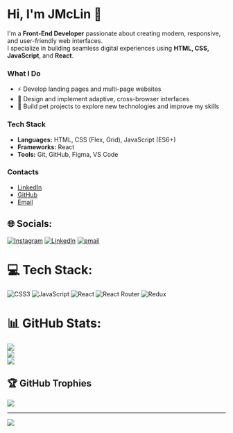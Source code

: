 # Hi, I'm JMcLin 👋

I'm a **Front-End Developer** passionate about creating modern, responsive, and user-friendly web interfaces.  
I specialize in building seamless digital experiences using **HTML, CSS, JavaScript**, and **React**.

### What I Do
- ⚡ Develop landing pages and multi-page websites  
- 🎨 Design and implement adaptive, cross-browser interfaces  
- 🚀 Build pet projects to explore new technologies and improve my skills  

### Tech Stack
- **Languages:** HTML, CSS (Flex, Grid), JavaScript (ES6+)  
- **Frameworks:** React  
- **Tools:** Git, GitHub, Figma, VS Code  

### Contacts
- [LinkedIn](https://www.linkedin.com/in/mclinty/)  
- [GitHub](https://github.com/hellstumy)  
- [Email](mailto:e.one1604w@gmail.com)

## 🌐 Socials:
[![Instagram](https://img.shields.io/badge/Instagram-%23E4405F.svg?logo=Instagram&logoColor=white)](https://instagram.com/jmclin) [![LinkedIn](https://img.shields.io/badge/LinkedIn-%230077B5.svg?logo=linkedin&logoColor=white)](https://linkedin.com/in/mclinty) [![email](https://img.shields.io/badge/Email-D14836?logo=gmail&logoColor=white)](mailto:e.one1604w@gmail.com) 

# 💻 Tech Stack:
![CSS3](https://img.shields.io/badge/css3-%231572B6.svg?style=for-the-badge&logo=css3&logoColor=white) ![JavaScript](https://img.shields.io/badge/javascript-%23323330.svg?style=for-the-badge&logo=javascript&logoColor=%23F7DF1E) ![React](https://img.shields.io/badge/react-%2320232a.svg?style=for-the-badge&logo=react&logoColor=%2361DAFB) ![React Router](https://img.shields.io/badge/React_Router-CA4245?style=for-the-badge&logo=react-router&logoColor=white) ![Redux](https://img.shields.io/badge/redux-%23593d88.svg?style=for-the-badge&logo=redux&logoColor=white)
# 📊 GitHub Stats:
![](https://github-readme-stats.vercel.app/api?username=hellstumy&theme=dark&hide_border=false&include_all_commits=true&count_private=true)<br/>
![](https://nirzak-streak-stats.vercel.app/?user=hellstumy&theme=dark&hide_border=false)<br/>
![](https://github-readme-stats.vercel.app/api/top-langs/?username=hellstumy&theme=dark&hide_border=false&include_all_commits=true&count_private=true&layout=compact)

## 🏆 GitHub Trophies
![](https://github-profile-trophy.vercel.app/?username=hellstumy&theme=default&no-frame=false&no-bg=true&margin-w=4)

---
[![](https://visitcount.itsvg.in/api?id=hellstumy&icon=0&color=0)](https://visitcount.itsvg.in)

<!-- Proudly created with GPRM ( https://gprm.itsvg.in ) -->
